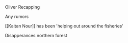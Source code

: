 Oliver Recapping

Any rumors

[[Kaitan Nour]] has been 'helping out around the fisheries'

Disapperances northern forest

